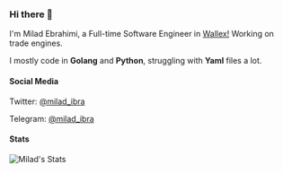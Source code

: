 ### Hi there 👋

<!--
**miladibra10/miladibra10** is a ✨ _special_ ✨ repository because its `README.md` (this file) appears on your GitHub profile.

Here are some ideas to get you started:

- 🔭 I’m currently working on ...
- 🌱 I’m currently learning ...
- 👯 I’m looking to collaborate on ...
- 🤔 I’m looking for help with ...
- 💬 Ask me about ...
- 📫 How to reach me: ...
- 😄 Pronouns: ...
- ⚡ Fun fact: ...
-->

I'm Milad Ebrahimi, a Full-time Software Engineer in [Wallex!](https://github.com/wallexchange) Working on trade engines.

I mostly code in **Golang** and **Python**, struggling with **Yaml** files a lot.

#### Social Media
Twitter: [@milad_ibra](https://twitter.com/milad_ibra)

Telegram: [@milad_ibra](https://t.me/milad_ibra)

#### Stats
![Milad's Stats](https://github-readme-stats.vercel.app/api?username=miladibra10&show_icons=true&theme=radical&hide_rank=true)

